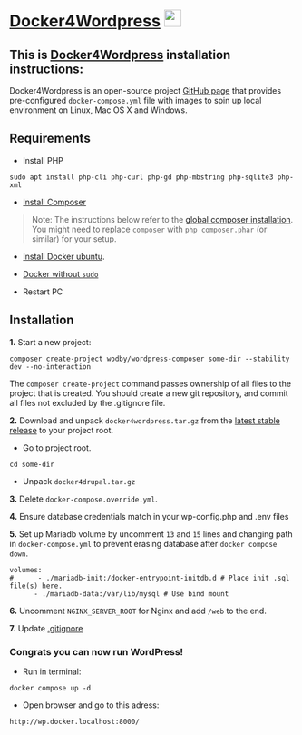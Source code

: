 # [Docker4Wordpress](https://github.com/wodby/docker4wordpress) <a href="https://github.com/wodby/docker4wordpress"><img src="https://upload.wikimedia.org/wikipedia/commons/thumb/9/98/WordPress_blue_logo.svg/1200px-WordPress_blue_logo.svg.png" width="30"></a>
## This is [Docker4Wordpress](https://github.com/wodby/docker4wordpress) installation instructions:

Docker4Wordpress is an open-source project [GitHub page](https://github.com/wodby/docker4wordpress) that provides pre-configured `docker-compose.yml` file with images to spin up local environment on Linux, Mac OS X and Windows.

## Requirements ##

* Install PHP
```
sudo apt install php-cli php-curl php-gd php-mbstring php-sqlite3 php-xml
```

* [Install Composer](https://getcomposer.org/doc/00-intro.md#installation-linux-unix-osx)
> Note: The instructions below refer to the [global composer installation](https://getcomposer.org/doc/00-intro.md#globally). You might need to replace `composer` with `php composer.phar` (or similar) for your setup.


* [Install Docker ubuntu](https://docs.docker.com/engine/install/ubuntu/).

* [Docker without `sudo`](https://docs.docker.com/engine/install/linux-postinstall)

* Restart PC 

## Installation ##

**1.** Start a new project:

```
composer create-project wodby/wordpress-composer some-dir --stability dev --no-interaction
```

The `composer create-project` command passes ownership of all files to the project that is created. You should create a new git repository, and commit all files not excluded by the .gitignore file.

**2.** Download and unpack `docker4wordpress.tar.gz` from the [latest stable release](https://github.com/wodby/docker4wordpress/releases) to your project root.

* Go to project root.
```
cd some-dir
```
* Unpack `docker4drupal.tar.gz`

**3.** Delete `docker-compose.override.yml`.

**4.** Ensure database credentials match in your wp-config.php and .env files

**5.** Set up Mariadb volume by uncomment `13` and `15` lines and changing path in `docker-compose.yml` to prevent erasing database after `docker compose down`.

```
volumes:
#      - ./mariadb-init:/docker-entrypoint-initdb.d # Place init .sql file(s) here.
      - ./mariadb-data:/var/lib/mysql # Use bind mount
```

**6.** Uncomment `NGINX_SERVER_ROOT` for Nginx and add `/web` to the end.

**7.** Update [.gitignore](https://github.com/giorgitchanturidze/docker-compose-wordpress-guide/blob/main/.gitignore)

### Congrats you can now run WordPress!
* Run in terminal:
```
docker compose up -d
```

[^Note]: docker compose is newer version of docker-composer.

* Open browser and go to this adress:
 ```
 http://wp.docker.localhost:8000/
```
